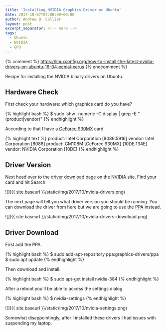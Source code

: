 ```yaml
---
title: 'Installing NVIDIA Graphics Driver on Ubuntu'
date: 2017-10-07T07:00:00+00:00
author: Andrew B. Collier
layout: post
excerpt_separator: <!-- more -->
tags:
  - Ubuntu
  - NVIDIA
  - GPU
---
```


{% comment %}
https://linuxconfig.org/how-to-install-the-latest-nvidia-drivers-on-ubuntu-16-04-xenial-xerus
{% endcomment %}

Recipe for installing the NVIDIA binary drivers on Ubuntu.

<!-- more -->

## Hardware Check

First check your hardware: which graphics card do you have?

{% highlight bash %}
$ sudo lshw -numeric -C display | grep -E "(product|vendor)"
{% endhighlight %}

According to that I have a [GeForce 930MX](https://www.geforce.com/hardware/notebook-gpus/geforce-930mx) card.

{% highlight text %}
       product: Intel Corporation [8086:5916]
       vendor: Intel Corporation [8086]
       product: GM108M [GeForce 930MX] [10DE:134E]
       vendor: NVIDIA Corporation [10DE]
{% endhighlight %}

## Driver Version

Next head over to the [driver download page](http://www.nvidia.com/Download/index.aspx) on the NVIDIA site. Find your card and hit Search

![]({{ site.baseurl }}/static/img/2017/10/nvidia-drivers.png)

The next page will tell you what driver version you should be running. You can download the driver from here but we are going to use the [PPA](https://help.launchpad.net/Packaging/PPA) instead.

![]({{ site.baseurl }}/static/img/2017/10/nvidia-drivers-download.png)

## Driver Download

First add the PPA.

{% highlight bash %}
$ sudo add-apt-repository ppa:graphics-drivers/ppa
$ sudo apt update
{% endhighlight %}

Then download and install.

{% highlight bash %}
$ sudo apt-get install nvidia-384
{% endhighlight %}

After a reboot you'll be able to access the settings dialog.

{% highlight bash %}
$ nvidia-settings
{% endhighlight %}

![]({{ site.baseurl }}/static/img/2017/10/nvidia-settings.png)

Somewhat disappointingly, after I installed these drivers I had issues with suspending my laptop.